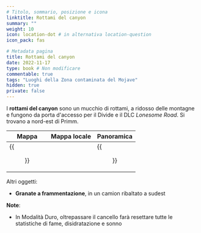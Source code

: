 ```yaml
---
# Titolo, sommario, posizione e icona
linktitle: Rottami del canyon
summary: ""
weight: 10
icon: location-dot # in alternativa location-question
icon_pack: fas

# Metadata pagina
title: Rottami del canyon
date: 2022-11-17
type: book # Non modificare
commentable: true
tags: "Luoghi della Zona contaminata del Mojave"
hidden: true
private: false
---
```


<div class="fnv">

I **rottami del canyon** sono un mucchio di rottami, a ridosso delle montagne e fungono da porta d'accesso per il Divide e il DLC *Lonesome Road*. Si trovano a nord-est di Primm.

| Mappa | Mappa locale | Panoramica |
| ----- | ------------ | ---------- |
|   {{<figure src="fnv/Canyon_Wreckage_loc.webp">}}    |              |   {{<figure src="fnv/FNVLR_Canyon_wreckage.webp">}}         | 

Altri oggetti:
- **Granate a frammentazione**, in un camion ribaltato a sudest

**Note**:
- In Modalità Duro, oltrepassare il cancello farà resettare tutte le statistiche di fame, disidratazione e sonno

</div>

